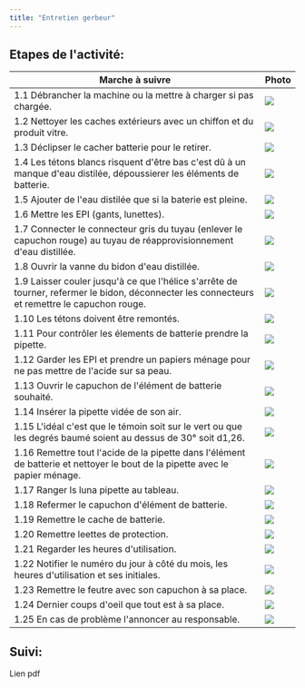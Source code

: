 ```yaml
---
title: "Entretien gerbeur"
---
```


## Etapes de l'activité:
| Marche à suivre | Photo |
|---|---|
|1.1 Débrancher la machine ou la mettre à charger si pas chargée.|![](notes/images/i_entretien/i_entretienGerbeur/I_EntretienGerbeur1-1.jpg)|
|1.2 Nettoyer les caches extérieurs avec un chiffon et du produit vitre.|![](notes/images/i_entretien/i_entretienGerbeur/I_EntretienGerbeur1-2.jpg)|
|1.3 Déclipser le cacher batterie pour le retirer.|![](notes/images/i_entretien/i_entretienGerbeur/I_EntretienGerbeur1-3.jpg)|
|1.4 Les tétons blancs risquent d'être bas c'est dû à un manque d'eau distilée, dépoussierer les éléments de batterie.|![](notes/images/i_entretien/i_entretienGerbeur/I_EntretienGerbeur1-4.jpg)|
|1.5 Ajouter de l'eau distilée que si la baterie est pleine.|![](notes/images/i_entretien/i_entretienGerbeur/I_EntretienGerbeur1-5_1-21.jpg)|
|1.6 Mettre les EPI (gants, lunettes).|![](notes/images/i_entretien/i_entretienGerbeur/I_EntretienGerbeur1-6_1-20.jpg)|
|1.7 Connecter le connecteur gris du tuyau (enlever le capuchon rouge) au tuyau de réapprovisionnement d'eau distillée.|![](notes/images/i_entretien/i_entretienGerbeur/I_EntretienGerbeur1-7.jpg)|
|1.8 Ouvrir la vanne du bidon d'eau distillée.|![](notes/images/i_entretien/i_entretienGerbeur/I_EntretienGerbeur1-8.jpg)|
|1.9 Laisser couler jusqu'à ce que l'hélice s'arrête de tourner, refermer le bidon, déconnecter les connecteurs et remettre le capuchon rouge.|![](notes/images/i_entretien/i_entretienGerbeur/I_EntretienGerbeur1-9.jpg)|
|1.10 Les tétons doivent être remontés.|![](notes/images/i_entretien/i_entretienGerbeur/I_EntretienGerbeur1-10_1-18.jpg)|
|1.11 Pour contrôler les élements de batterie prendre la pipette.|![](notes/images/i_entretien/i_entretienGerbeur/I_EntretienGerbeur1-11_1-17.jpg)|
|1.12 Garder les EPI et prendre un papiers ménage pour ne pas mettre de l'acide sur sa peau.|![](notes/images/i_entretien/i_entretienGerbeur/I_EntretienGerbeur1-12.jpg)|
|1.13 Ouvrir le capuchon de l'élément de batterie souhaité.|![](notes/images/i_entretien/i_entretienGerbeur/I_EntretienGerbeur1-13.jpg)|
|1.14 Insérer la pipette vidée de son air.|![](notes/images/i_entretien/i_entretienGerbeur/I_EntretienGerbeur1-14.jpg)|
|1.15 L'idéal c'est que le témoin soit sur le vert ou que les degrés baumé soient au dessus de 30° soit d1,26.|![](notes/images/i_entretien/i_entretienGerbeur/I_EntretienGerbeur1-15.jpg)|
|1.16 Remettre tout l'acide de la pipette dans l'élément de batterie et nettoyer le bout de la pipette avec le papier ménage.|![](notes/images/i_entretien/i_entretienGerbeur/I_EntretienGerbeur1-16.jpg)|
|1.17 Ranger ls luna pipette au tableau.|![](notes/images/i_entretien/i_entretienGerbeur/I_EntretienGerbeur1-11_1-17.jpg)|
|1.18 Refermer le capuchon d'élément de batterie.|![](notes/images/i_entretien/i_entretienGerbeur/I_EntretienGerbeur1-10_1-18.jpg)|
|1.19 Remettre le cache de batterie.|![](notes/images/i_entretien/i_entretienGerbeur/I_EntretienGerbeur1-19.jpg)|
|1.20 Remettre leettes de protection.|![](notes/images/i_entretien/i_entretienGerbeur/I_EntretienGerbeur1-6_1-20.jpg)|
|1.21 Regarder les heures d'utilisation.|![](notes/images/i_entretien/i_entretienGerbeur/I_EntretienGerbeur1-5_1-21.jpg)|
|1.22 Notifier le numéro du jour à côté du mois, les heures d'utilisation et ses initiales.|![](notes/images/i_entretien/i_entretienGerbeur/I_EntretienGerbeur1-22.jpg)|
|1.23 Remettre le feutre avec son capuchon à sa place.|![](notes/images/i_entretien/i_entretienGerbeur/I_EntretienGerbeur1-23.jpg)|
|1.24 Dernier coups d'oeil que tout est à sa place.|![](notes/images/i_entretien/i_entretienGerbeur/I_EntretienGerbeur1-24.jpg)|
|1.25 En cas de problème l'annoncer au responsable.|![](notes/images/i_permis/i_gerbeurTimon/I_GerbeurTimon2-6_4-8.jpg)|
## Suivi:
Lien pdf
